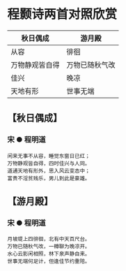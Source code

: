 # 程颢诗两首对照欣赏

秋日偶成                   | 游月殿
---                       | ---
 从容                     | 徘徊
万物静观皆自得             |万物已随秋气改
佳兴                      | 晚凉
天地有形                  | 世事无端

## 【秋日偶成】
### 宋 ● 程明道
```
闲来无事不从容，睡觉东窗日已红；
万物静观皆自得，四时佳兴与人同。
道通天地有形外，思入风云变态中；
富贵不淫贫贱乐，男儿到此是豪雄。
```


## 【游月殿】
### 宋 ● 程明道
```
月坡堤上四徘徊，北有中天百尺台。
万物已随秋气改，一樽聊为晚凉开。
水心云影闲相照，林下泉声静自来。  
世事无端何足计，但逢佳节约重陪。
```
